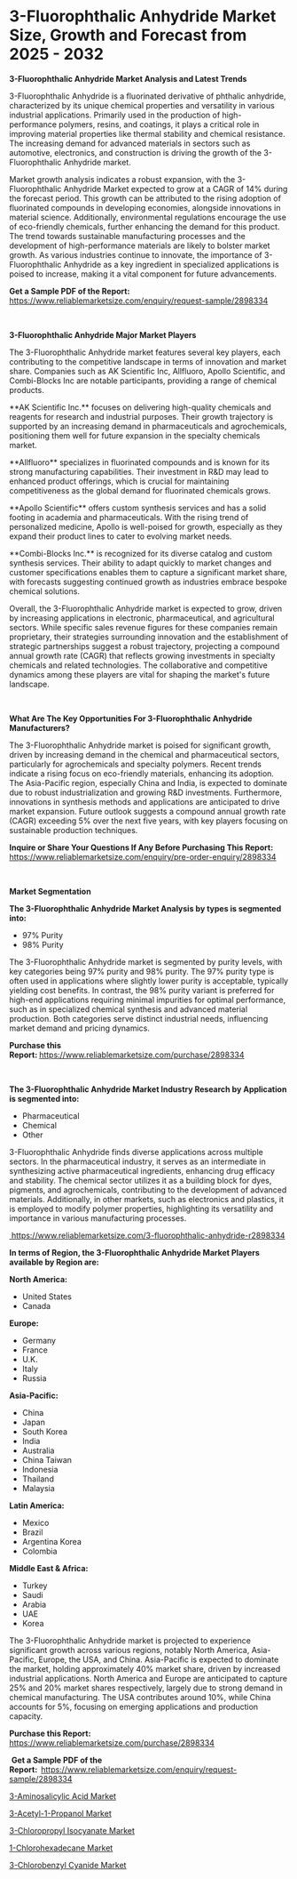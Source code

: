 <p><h1>3-Fluorophthalic Anhydride Market Size, Growth and Forecast from 2025 - 2032</h1></p><p><strong>3-Fluorophthalic Anhydride Market Analysis and Latest Trends</strong></p>
<p><p>3-Fluorophthalic Anhydride is a fluorinated derivative of phthalic anhydride, characterized by its unique chemical properties and versatility in various industrial applications. Primarily used in the production of high-performance polymers, resins, and coatings, it plays a critical role in improving material properties like thermal stability and chemical resistance. The increasing demand for advanced materials in sectors such as automotive, electronics, and construction is driving the growth of the 3-Fluorophthalic Anhydride market.</p><p>Market growth analysis indicates a robust expansion, with the 3-Fluorophthalic Anhydride Market expected to grow at a CAGR of 14% during the forecast period. This growth can be attributed to the rising adoption of fluorinated compounds in developing economies, alongside innovations in material science. Additionally, environmental regulations encourage the use of eco-friendly chemicals, further enhancing the demand for this product. The trend towards sustainable manufacturing processes and the development of high-performance materials are likely to bolster market growth. As various industries continue to innovate, the importance of 3-Fluorophthalic Anhydride as a key ingredient in specialized applications is poised to increase, making it a vital component for future advancements.</p></p>
<p><strong>Get a Sample PDF of the Report:&nbsp;</strong> <a href="https://www.reliablemarketsize.com/enquiry/request-sample/2898334?utm_campaign=1998&utm_medium=2&utm_source=Github&utm_content=ia&utm_term=15032025&utm_id=3-fluorophthalic-anhydride">https://www.reliablemarketsize.com/enquiry/request-sample/2898334</a></p>
<p>&nbsp;</p>
<p><strong>3-Fluorophthalic Anhydride Major Market Players</strong></p>
<p><p>The 3-Fluorophthalic Anhydride market features several key players, each contributing to the competitive landscape in terms of innovation and market share. Companies such as AK Scientific Inc, Allfluoro, Apollo Scientific, and Combi-Blocks Inc are notable participants, providing a range of chemical products.</p><p>**AK Scientific Inc.** focuses on delivering high-quality chemicals and reagents for research and industrial purposes. Their growth trajectory is supported by an increasing demand in pharmaceuticals and agrochemicals, positioning them well for future expansion in the specialty chemicals market.</p><p>**Allfluoro** specializes in fluorinated compounds and is known for its strong manufacturing capabilities. Their investment in R&D may lead to enhanced product offerings, which is crucial for maintaining competitiveness as the global demand for fluorinated chemicals grows.</p><p>**Apollo Scientific** offers custom synthesis services and has a solid footing in academia and pharmaceuticals. With the rising trend of personalized medicine, Apollo is well-poised for growth, especially as they expand their product lines to cater to evolving market needs.</p><p>**Combi-Blocks Inc.** is recognized for its diverse catalog and custom synthesis services. Their ability to adapt quickly to market changes and customer specifications enables them to capture a significant market share, with forecasts suggesting continued growth as industries embrace bespoke chemical solutions.</p><p>Overall, the 3-Fluorophthalic Anhydride market is expected to grow, driven by increasing applications in electronic, pharmaceutical, and agricultural sectors. While specific sales revenue figures for these companies remain proprietary, their strategies surrounding innovation and the establishment of strategic partnerships suggest a robust trajectory, projecting a compound annual growth rate (CAGR) that reflects growing investments in specialty chemicals and related technologies. The collaborative and competitive dynamics among these players are vital for shaping the market's future landscape.</p></p>
<p>&nbsp;</p>
<p><strong>What Are The Key Opportunities For 3-Fluorophthalic Anhydride Manufacturers?</strong></p>
<p><p>The 3-Fluorophthalic Anhydride market is poised for significant growth, driven by increasing demand in the chemical and pharmaceutical sectors, particularly for agrochemicals and specialty polymers. Recent trends indicate a rising focus on eco-friendly materials, enhancing its adoption. The Asia-Pacific region, especially China and India, is expected to dominate due to robust industrialization and growing R&D investments. Furthermore, innovations in synthesis methods and applications are anticipated to drive market expansion. Future outlook suggests a compound annual growth rate (CAGR) exceeding 5% over the next five years, with key players focusing on sustainable production techniques.</p></p>
<p><strong>Inquire or Share Your Questions If Any Before Purchasing This Report:</strong> <a href="https://www.reliablemarketsize.com/enquiry/pre-order-enquiry/2898334?utm_campaign=1998&utm_medium=2&utm_source=Github&utm_content=ia&utm_term=15032025&utm_id=3-fluorophthalic-anhydride">https://www.reliablemarketsize.com/enquiry/pre-order-enquiry/2898334</a></p>
<p>&nbsp;</p>
<p><strong>Market Segmentation</strong></p>
<p><strong>The 3-Fluorophthalic Anhydride Market Analysis by types is segmented into:</strong></p>
<p><ul><li>97% Purity</li><li>98% Purity</li></ul></p>
<p><p>The 3-Fluorophthalic Anhydride market is segmented by purity levels, with key categories being 97% purity and 98% purity. The 97% purity type is often used in applications where slightly lower purity is acceptable, typically yielding cost benefits. In contrast, the 98% purity variant is preferred for high-end applications requiring minimal impurities for optimal performance, such as in specialized chemical synthesis and advanced material production. Both categories serve distinct industrial needs, influencing market demand and pricing dynamics.</p></p>
<p><strong>Purchase this Report:&nbsp;</strong><a href="https://www.reliablemarketsize.com/purchase/2898334?utm_campaign=1998&utm_medium=2&utm_source=Github&utm_content=ia&utm_term=15032025&utm_id=3-fluorophthalic-anhydride">https://www.reliablemarketsize.com/purchase/2898334</a></p>
<p>&nbsp;</p>
<p><strong>The 3-Fluorophthalic Anhydride Market Industry Research by Application is segmented into:</strong></p>
<p><ul><li>Pharmaceutical</li><li>Chemical</li><li>Other</li></ul></p>
<p><p>3-Fluorophthalic Anhydride finds diverse applications across multiple sectors. In the pharmaceutical industry, it serves as an intermediate in synthesizing active pharmaceutical ingredients, enhancing drug efficacy and stability. The chemical sector utilizes it as a building block for dyes, pigments, and agrochemicals, contributing to the development of advanced materials. Additionally, in other markets, such as electronics and plastics, it is employed to modify polymer properties, highlighting its versatility and importance in various manufacturing processes.</p></p>
<p><a href="https://www.reliablemarketsize.com/3-fluorophthalic-anhydride-r2898334?utm_campaign=1998&utm_medium=2&utm_source=Github&utm_content=ia&utm_term=15032025&utm_id=3-fluorophthalic-anhydride">&nbsp;https://www.reliablemarketsize.com/3-fluorophthalic-anhydride-r2898334</a></p>
<p><strong>In terms of Region, the 3-Fluorophthalic Anhydride Market Players available by Region are:</strong></p>
<p>
    <p> <strong> North America: </strong>
        <ul>
            <li>United States</li>
            <li>Canada</li>
        </ul>
        </p> 
    <p> <strong> Europe: </strong>
        <ul>
            <li>Germany</li>
            <li>France</li>
            <li>U.K.</li>
            <li>Italy</li>
            <li>Russia</li>
        </ul>
        </p> 
    <p> <strong> Asia-Pacific: </strong>
        <ul>
            <li>China</li>
            <li>Japan</li>
            <li>South Korea</li>
            <li>India</li>
            <li>Australia</li>
            <li>China Taiwan</li>
            <li>Indonesia</li>
            <li>Thailand</li>
            <li>Malaysia</li>
        </ul>
        </p> 
    <p> <strong> Latin America: </strong>
        <ul>
            <li>Mexico</li>
            <li>Brazil</li>
            <li>Argentina Korea</li>
            <li>Colombia</li>
        </ul>
        </p> 
    <p> <strong> Middle East & Africa: </strong>
        <ul>
            <li>Turkey</li>
            <li>Saudi</li>
            <li>Arabia</li>
            <li>UAE</li>
            <li>Korea</li>
        </ul>
    </p>
    </p>
<p><p>The 3-Fluorophthalic Anhydride market is projected to experience significant growth across various regions, notably North America, Asia-Pacific, Europe, the USA, and China. Asia-Pacific is expected to dominate the market, holding approximately 40% market share, driven by increased industrial applications. North America and Europe are anticipated to capture 25% and 20% market shares respectively, largely due to strong demand in chemical manufacturing. The USA contributes around 10%, while China accounts for 5%, focusing on emerging applications and production capacity.</p></p>
<p><strong>Purchase this Report: </strong><a href="https://www.reliablemarketsize.com/purchase/2898334?utm_campaign=1998&utm_medium=2&utm_source=Github&utm_content=ia&utm_term=15032025&utm_id=3-fluorophthalic-anhydride">https://www.reliablemarketsize.com/purchase/2898334</a></p>
<p>&nbsp;<strong>Get a Sample PDF of the Report:&nbsp;&nbsp;</strong><a href="https://www.reliablemarketsize.com/enquiry/request-sample/2898334?utm_campaign=1998&utm_medium=2&utm_source=Github&utm_content=ia&utm_term=15032025&utm_id=3-fluorophthalic-anhydride">https://www.reliablemarketsize.com/enquiry/request-sample/2898334</a></p>
<p><strong></strong></p>
<p><p><a href="https://github.com/izetajhazuga/Market-Research-Report-List-1/blob/main/3-aminosalicylic-acid-market.md?utm_campaign=1998&utm_medium=2&utm_source=Github&utm_content=ia&utm_term=15032025&utm_id=3-fluorophthalic-anhydride">3-Aminosalicylic Acid Market</a></p><p><a href="https://github.com/anejaryaan8m/Market-Research-Report-List-1/blob/main/3-acetyl-1-propanol-market.md?utm_campaign=1998&utm_medium=2&utm_source=Github&utm_content=ia&utm_term=15032025&utm_id=3-fluorophthalic-anhydride">3-Acetyl-1-Propanol Market</a></p><p><a href="https://github.com/gackesaizaze/Market-Research-Report-List-1/blob/main/3-chloropropyl-isocyanate-market.md?utm_campaign=1998&utm_medium=2&utm_source=Github&utm_content=ia&utm_term=15032025&utm_id=3-fluorophthalic-anhydride">3-Chloropropyl Isocyanate Market</a></p><p><a href="https://github.com/neilycalanww/Market-Research-Report-List-1/blob/main/1-chlorohexadecane-market.md?utm_campaign=1998&utm_medium=2&utm_source=Github&utm_content=ia&utm_term=15032025&utm_id=3-fluorophthalic-anhydride">1-Chlorohexadecane Market</a></p><p><a href="https://github.com/keolalelekr8/Market-Research-Report-List-1/blob/main/3-chlorobenzyl-cyanide-market.md?utm_campaign=1998&utm_medium=2&utm_source=Github&utm_content=ia&utm_term=15032025&utm_id=3-fluorophthalic-anhydride">3-Chlorobenzyl Cyanide Market</a></p></p>